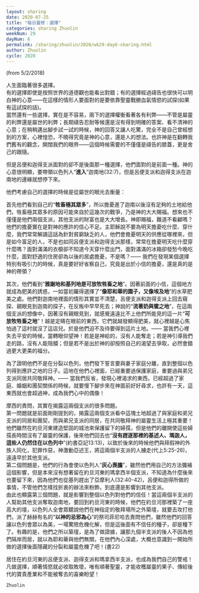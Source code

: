 ```yaml
---
layout: sharing
date: 2020-07-25
title: "每日靈修：選擇"
categories: sharing Zhuolin
weekNum: 29
dayNum: 6
permalink: /sharing/zhuolin/2020/wk29-day6-sharing.html
author: Zhuolin
cycle: 2020
---
```

(from 5/2/2018)

人生面臨著很多選擇。  
有的選擇即使是按照世界的道德觀也能看出對錯；有的選擇經過禱告也很快可以明白神的心意——在這樣的情形人要面對的是要依靠聖靈戰勝血氣情慾的試探(如果有這試探的話)。  
當然還有一些選擇，實在是不容易，兩下的選擇權衡看著各有利弊——不管是屬靈的利弊還是屬世的利弊；長期禱告忍耐等候還是沒有得到明確的答案、看不清神的心意；在稍稍邁出腳步試一試的時候，神的回答又讓人吃驚，完全不是自己曾經想到的方案，心裡惶恐，不曉得究竟是神的心意，還是人的想法。也許神是在翻轉我們舊有的觀念，開闊我們的眼界——這個時候需要的不僅僅是禱告的膝蓋，更是舍己的跟隨。  

但是呂便和迦得支派面對的卻不是後面那一種選擇，他們面對的是前面一種。神的心意很明顯，要帶領以色列人“**進入**”迦南地(32:7)，但是呂便支派和迦得支派在迦南地的邊緣就想停下來。  

他們考慮自己的選擇的時候是從屬世的眼光去衡量：  

首先他們看到自己的“**牲畜極其眾多**”，所以擔憂進了迦南以後沒有足夠的土地給他們，牲畜極其眾多的原因可能來自於這幾次的戰爭，乃是神的大大賜福。想來也不僅僅是他們兩個支派，其他支派的財富也是大大增長。神即賜福，難道不看顧嗎？他們的擔憂實在是對神的應許的信心不足。主耶穌說不要為明天擔憂吃什麼、穿什麼，我們常常解讀這話為針對貧窮缺乏的人，他們會擔憂明天的供應從哪裡來，但是如今富足的人，不是也如同呂便支派和迦得支派那樣，常常在擔憂明天吃什麼穿什麼嗎？面對滿滿的衣櫥卻不知道今天穿什麼出門，面對滿滿的冰箱卻發愁今晚吃什麼，面對舒適的住房卻為以後的居處擔憂，不是嗎？—— 我們在發現某個選擇特別有吸引力的時候，真是要好好省察自己，究竟是出於小信的擔憂，還是真的是神的帶領？  

其次，他們看到“**雅謝地和基列地是可放牧牲畜之地**”。因著前面的小信，這個地方就成為肥美的誘惑，一如當初羅得選擇了“**像耶和華的園子，又像埃及地**”的水草肥美之處。他們對迦南地裡面的情形其實並不清楚，呂便支派和迦得支派上回去窺探、親眼見到迦南的探子，在反叛中早早死去；神說的“**流著奶與蜜之地**”，在這兩個支派的想像中，因著沒有親眼見到，就感覺遠遠比不上他們所能見的這一片“**可放牧牲畜之地**”！越是定睛在眼前的東西，它們就越發顯得肥美，就心裡越是心焦怕過了這村就沒了這店兒。於是他們迫不及待要得到這片土地。—— 當我們心裡失去平安的時候，當轉眼仰望神！若是是神給的，沒有人能奪走；若是神引導我們走的路，沒有人能阻攔；但是若不是出於神的卻按照自己的渴望去爭取，必然會錯過更大更美的福分。  

為了證明他們不是在分裂以色列，他們發下誓言要與妻子家庭分離，直到整個以色列得到應許之地的日子。這地在他們心裡面，已經重要過保護家庭，重要過與弟兄支派同居共同敬拜神。—— 當我們反省，發現心裡渴求的東西，已經超過了家庭、婚姻和團契關係的時候，就要慢下腳步來在神面前好好尋求，也許有一天，這東西就也會超過神，成為我們心中的偶像！  

摩西的責問，其實在揭露這兩個支派的很多問題。  
第一問題就是前面剛剛提到的，揭露這兩個支派看中這塊土地超過了與家庭和弟兄支派的同居和團契，而與弟兄支派的同居，在共同敬拜神的屬靈生活上極其重要！他們雖然在約旦河東建造堅固的城池來保護留下的婦孺，但是他們的離開使這些婦孺長時間沒有了屬靈的保護，後來他們回去也“**沒有趕逐那裡的基述人、瑪迦人，這些人仍然住在以色列中**”(約書亞記13:13)，以致於後來的時候他們與拜假神的外族人同化，犯罪作惡，神激動亞述王，將這兩個半支派的人擄走(代上5:25-26)，遠遠早於其他支派。  
第二個問題是，他們的行為會使以色列人“**灰心喪膽**”，雖然他們用自己的方法彌補這個影響，但是本來沒有想著留在約旦河東的瑪拿西半個支派，不知道為什麼後來也要留下來，因為他們也從基列趕出了亞摩利人(32:40-42)，呂便和迦得所做的事情，不管他們怎樣找折衷的辦法來粉飾，到底還是影響到其他支派。  
由此也顯露第三個問題，就是影響到整個以色列對他們的信任！當這兩個半支派的人幫助其他支派奪取迦南地，要回到約旦河東的時候，他們在約旦河那裡築了一座高大的壇，以色列人全會眾聽說他們在神指定的敬拜場所之外築壇，就要去攻打他們，派了赫赫有名的“**以神的忌邪為心**”的祭司菲尼哈去責問他們，雖然他們的回答讓以色列會眾以為美，一場驚險危機化解，但是這後面有不信任的種子，卻是種下了。有趣的是，他們之所以築壇，是為了做證據，讓那九個半支派的後人不因為他們隔岸而居，就以為耶和華與他們無關，在他們內心深處，大概也意識到一開始所做的選擇後面隱藏的分裂和屬靈危機了吧！(書22)  

居住在約旦河東的呂便支派、迦得支派和瑪拿西半支派，也成為我們自己的警戒！凡做選擇，順著情慾就必收取敗壞，唯有順著聖靈，才能收穫屬靈的果子、傳給後代的寶貴產業和不能被奪去的喜樂盼望！  

`Zhuolin`  

